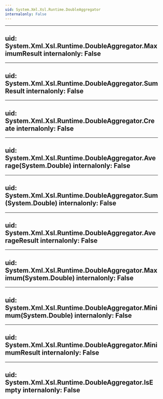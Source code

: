 ```yaml
---
uid: System.Xml.Xsl.Runtime.DoubleAggregator
internalonly: False
---
```


---
uid: System.Xml.Xsl.Runtime.DoubleAggregator.MaximumResult
internalonly: False
---

---
uid: System.Xml.Xsl.Runtime.DoubleAggregator.SumResult
internalonly: False
---

---
uid: System.Xml.Xsl.Runtime.DoubleAggregator.Create
internalonly: False
---

---
uid: System.Xml.Xsl.Runtime.DoubleAggregator.Average(System.Double)
internalonly: False
---

---
uid: System.Xml.Xsl.Runtime.DoubleAggregator.Sum(System.Double)
internalonly: False
---

---
uid: System.Xml.Xsl.Runtime.DoubleAggregator.AverageResult
internalonly: False
---

---
uid: System.Xml.Xsl.Runtime.DoubleAggregator.Maximum(System.Double)
internalonly: False
---

---
uid: System.Xml.Xsl.Runtime.DoubleAggregator.Minimum(System.Double)
internalonly: False
---

---
uid: System.Xml.Xsl.Runtime.DoubleAggregator.MinimumResult
internalonly: False
---

---
uid: System.Xml.Xsl.Runtime.DoubleAggregator.IsEmpty
internalonly: False
---
